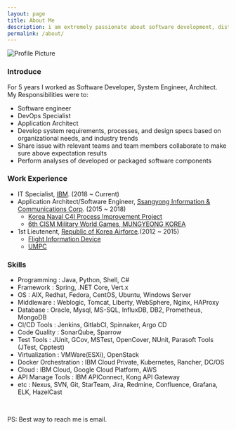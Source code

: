 ```yaml
---
layout: page
title: About Me
description: i am extremely passionate about software development, distributed systems and open source.
permalink: /about/
---
```


<img src="{{ site.baseurl }}/assets/me.jpg" title="Profile Picture" class="profile">

### Introduce  
For 5 years I worked as Software Developer, System Engineer, Architect.  
My Responsibilities were to:  
- Software engineer
- DevOps Specialist
- Application Architect
- Develop system requirements, processes, and design specs based on organizational needs, and industry trends
- Share issue with relevant teams and team members collaborate to make sure above expectation results
- Perform analyses of developed or packaged software components

### Work Experience
- IT Specialist, [IBM](http://www.ibm.com). (2018 ~ Current)
- Application Architect/Software Engineer, [Ssangyong Information & Communications Corp](http://www.sicc.co.kr/Index.do). (2015 ~ 2018)
  - [Korea Naval C4I Process Improvement Project](http://gdnews.kr/news/article.html?no=2932)  
  - [6th CISM Military World Games, MUNGYEONG KOREA](http://www.edaily.co.kr/news/NewsRead.edy?SCD=JE41&newsid=01394006609531936&DCD=A00504&OutLnkChk=Y)  
- 1st Lieutenent, [Republic of Korea Airforce](http://www.airforce.mil.kr:8081/user/indexMain.action?siteId=airforce).(2012 ~ 2015)
  - [Flight Information Device](http://kookbang.dema.mil.kr/kookbangWeb/view.do?parent_no=1&bbs_id=BBSMSTR_000000000006&ntt_writ_date=20140128)
  - [UMPC](http://kookbang.dema.mil.kr/kookbangWeb/view.do?ntt_writ_date=20080919&parent_no=3&bbs_id=BBSMSTR_000000000006)

### Skills
- Programming : Java, Python, Shell, C#
- Framework : Spring, .NET Core, Vert.x
- OS : AIX, Redhat, Fedora, CentOS, Ubuntu, Windows Server
- Middleware : Weblogic, Tomcat, Liberty, WebSphere, Nginx, HAProxy
- Database : Oracle, Mysql, MS-SQL, InfluxDB, DB2, Prometheus, MongoDB
- CI/CD Tools : Jenkins, GitlabCI, Spinnaker, Argo CD
- Code Quality : SonarQube, Sparrow
- Test Tools : JUnit, GCov, MSTest, OpenCover, NUnit, Parasoft Tools (JTest, Cpptest)
- Virtualization : VMWare(ESXi), OpenStack
- Docker Orchestration : IBM Cloud Private, Kubernetes, Rancher, DC/OS
- Cloud : IBM Cloud, Google Cloud Platform, AWS
- API Manage Tools : IBM APIConnect, Kong API Gateway
- etc : Nexus, SVN, Git, StarTeam, Jira, Redmine, Confluence, Grafana, ELK, HazelCast

<div align="center">
<p>
<a href="mailto:minguss0821@gmail.com"><i class="fa fa-envelope-o fa-fw" aria-hidden="true" style="font-size:40px;color:#2980b9"></i></a>
&nbsp; &nbsp; &nbsp;
<a href="https://github.com/minguss"><i class="fa fa-github" aria-hidden="true" style="font-size:40px;color:#2980b9"></i></a>
&nbsp; &nbsp; &nbsp;
<a href="https://twitter.com/minguss7"><i class="fa fa-twitter" aria-hidden="true" style="font-size:40px;color:#2980b9"></i></a>
&nbsp; &nbsp; &nbsp;
<a href="https://www.linkedin.com/in/minho-park-26881010a"><i class="fa fa-linkedin" aria-hidden="true" style="font-size:40px;color:#2980b9"></i></a>
</p>
</div>

PS: Best way to reach me is email.
